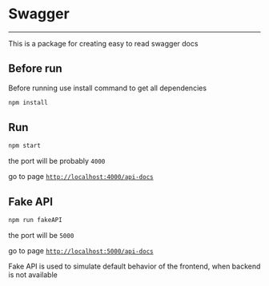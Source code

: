 # Swagger

---

This is a package for creating easy to read swagger docs

## Before run

Before running use install command to get all dependencies

```sh
npm install
```

## Run

```sh
npm start
```

the port will be probably `4000`

go to page [`http://localhost:4000/api-docs`](http://localhost:4000/api-docs)

## Fake API

```sh
npm run fakeAPI
```

the port will be `5000`

go to page [`http://localhost:5000/api-docs`](http://localhost:5000/api-docs)

Fake API is used to simulate default behavior of the frontend, when backend is not available
